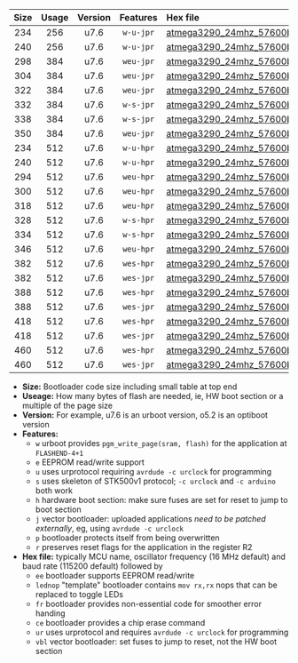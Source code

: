 |Size|Usage|Version|Features|Hex file|
|:-:|:-:|:-:|:-:|:--|
|234|256|u7.6|`w-u-jpr`|[atmega3290_24mhz_57600bps_ur_vbl.hex](https://raw.githubusercontent.com/stefanrueger/urboot/main/atmega3290_24mhz_57600bps_ur_vbl.hex)|
|240|256|u7.6|`w-u-jpr`|[atmega3290_24mhz_57600bps_lednop_ur_vbl.hex](https://raw.githubusercontent.com/stefanrueger/urboot/main/atmega3290_24mhz_57600bps_lednop_ur_vbl.hex)|
|298|384|u7.6|`weu-jpr`|[atmega3290_24mhz_57600bps_ee_ur_vbl.hex](https://raw.githubusercontent.com/stefanrueger/urboot/main/atmega3290_24mhz_57600bps_ee_ur_vbl.hex)|
|304|384|u7.6|`weu-jpr`|[atmega3290_24mhz_57600bps_ee_lednop_ur_vbl.hex](https://raw.githubusercontent.com/stefanrueger/urboot/main/atmega3290_24mhz_57600bps_ee_lednop_ur_vbl.hex)|
|322|384|u7.6|`weu-jpr`|[atmega3290_24mhz_57600bps_ee_lednop_fr_ur_vbl.hex](https://raw.githubusercontent.com/stefanrueger/urboot/main/atmega3290_24mhz_57600bps_ee_lednop_fr_ur_vbl.hex)|
|332|384|u7.6|`w-s-jpr`|[atmega3290_24mhz_57600bps_vbl.hex](https://raw.githubusercontent.com/stefanrueger/urboot/main/atmega3290_24mhz_57600bps_vbl.hex)|
|338|384|u7.6|`w-s-jpr`|[atmega3290_24mhz_57600bps_lednop_vbl.hex](https://raw.githubusercontent.com/stefanrueger/urboot/main/atmega3290_24mhz_57600bps_lednop_vbl.hex)|
|350|384|u7.6|`weu-jpr`|[atmega3290_24mhz_57600bps_ee_lednop_fr_ce_ur_vbl.hex](https://raw.githubusercontent.com/stefanrueger/urboot/main/atmega3290_24mhz_57600bps_ee_lednop_fr_ce_ur_vbl.hex)|
|234|512|u7.6|`w-u-hpr`|[atmega3290_24mhz_57600bps_ur.hex](https://raw.githubusercontent.com/stefanrueger/urboot/main/atmega3290_24mhz_57600bps_ur.hex)|
|240|512|u7.6|`w-u-hpr`|[atmega3290_24mhz_57600bps_lednop_ur.hex](https://raw.githubusercontent.com/stefanrueger/urboot/main/atmega3290_24mhz_57600bps_lednop_ur.hex)|
|294|512|u7.6|`weu-hpr`|[atmega3290_24mhz_57600bps_ee_ur.hex](https://raw.githubusercontent.com/stefanrueger/urboot/main/atmega3290_24mhz_57600bps_ee_ur.hex)|
|300|512|u7.6|`weu-hpr`|[atmega3290_24mhz_57600bps_ee_lednop_ur.hex](https://raw.githubusercontent.com/stefanrueger/urboot/main/atmega3290_24mhz_57600bps_ee_lednop_ur.hex)|
|318|512|u7.6|`weu-hpr`|[atmega3290_24mhz_57600bps_ee_lednop_fr_ur.hex](https://raw.githubusercontent.com/stefanrueger/urboot/main/atmega3290_24mhz_57600bps_ee_lednop_fr_ur.hex)|
|328|512|u7.6|`w-s-hpr`|[atmega3290_24mhz_57600bps.hex](https://raw.githubusercontent.com/stefanrueger/urboot/main/atmega3290_24mhz_57600bps.hex)|
|334|512|u7.6|`w-s-hpr`|[atmega3290_24mhz_57600bps_lednop.hex](https://raw.githubusercontent.com/stefanrueger/urboot/main/atmega3290_24mhz_57600bps_lednop.hex)|
|346|512|u7.6|`weu-hpr`|[atmega3290_24mhz_57600bps_ee_lednop_fr_ce_ur.hex](https://raw.githubusercontent.com/stefanrueger/urboot/main/atmega3290_24mhz_57600bps_ee_lednop_fr_ce_ur.hex)|
|382|512|u7.6|`wes-hpr`|[atmega3290_24mhz_57600bps_ee.hex](https://raw.githubusercontent.com/stefanrueger/urboot/main/atmega3290_24mhz_57600bps_ee.hex)|
|382|512|u7.6|`wes-jpr`|[atmega3290_24mhz_57600bps_ee_vbl.hex](https://raw.githubusercontent.com/stefanrueger/urboot/main/atmega3290_24mhz_57600bps_ee_vbl.hex)|
|388|512|u7.6|`wes-hpr`|[atmega3290_24mhz_57600bps_ee_lednop.hex](https://raw.githubusercontent.com/stefanrueger/urboot/main/atmega3290_24mhz_57600bps_ee_lednop.hex)|
|388|512|u7.6|`wes-jpr`|[atmega3290_24mhz_57600bps_ee_lednop_vbl.hex](https://raw.githubusercontent.com/stefanrueger/urboot/main/atmega3290_24mhz_57600bps_ee_lednop_vbl.hex)|
|418|512|u7.6|`wes-hpr`|[atmega3290_24mhz_57600bps_ee_lednop_fr.hex](https://raw.githubusercontent.com/stefanrueger/urboot/main/atmega3290_24mhz_57600bps_ee_lednop_fr.hex)|
|418|512|u7.6|`wes-jpr`|[atmega3290_24mhz_57600bps_ee_lednop_fr_vbl.hex](https://raw.githubusercontent.com/stefanrueger/urboot/main/atmega3290_24mhz_57600bps_ee_lednop_fr_vbl.hex)|
|460|512|u7.6|`wes-hpr`|[atmega3290_24mhz_57600bps_ee_lednop_fr_ce.hex](https://raw.githubusercontent.com/stefanrueger/urboot/main/atmega3290_24mhz_57600bps_ee_lednop_fr_ce.hex)|
|460|512|u7.6|`wes-jpr`|[atmega3290_24mhz_57600bps_ee_lednop_fr_ce_vbl.hex](https://raw.githubusercontent.com/stefanrueger/urboot/main/atmega3290_24mhz_57600bps_ee_lednop_fr_ce_vbl.hex)|

- **Size:** Bootloader code size including small table at top end
- **Useage:** How many bytes of flash are needed, ie, HW boot section or a multiple of the page size
- **Version:** For example, u7.6 is an urboot version, o5.2 is an optiboot version
- **Features:**
  + `w` urboot provides `pgm_write_page(sram, flash)` for the application at `FLASHEND-4+1`
  + `e` EEPROM read/write support
  + `u` uses urprotocol requiring `avrdude -c urclock` for programming
  + `s` uses skeleton of STK500v1 protocol; `-c urclock` and `-c arduino` both work
  + `h` hardware boot section: make sure fuses are set for reset to jump to boot section
  + `j` vector bootloader: uploaded applications *need to be patched externally*, eg, using `avrdude -c urclock`
  + `p` bootloader protects itself from being overwritten
  + `r` preserves reset flags for the application in the register R2
- **Hex file:** typically MCU name, oscillator frequency (16 MHz default) and baud rate (115200 default) followed by
  + `ee` bootloader supports EEPROM read/write
  + `lednop` "template" bootloader contains `mov rx,rx` nops that can be replaced to toggle LEDs
  + `fr` bootloader provides non-essential code for smoother error handing
  + `ce` bootloader provides a chip erase command
  + `ur` uses urprotocol and requires `avrdude -c urclock` for programming
  + `vbl` vector bootloader: set fuses to jump to reset, not the HW boot section
